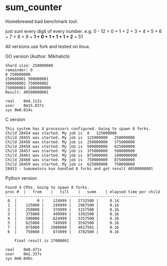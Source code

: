 # sum_counter
Homebrewed bad benchmark tool.


just sum every digit of every number. 
e.g. 0 - 12 = 0 + 1 + 2 + 3 + 4 + 5 + 6 + 7 + 8 + 9 + **1 + 0 + 1 + 1 + 1 + 2** = 51

All versions use fork and tested on linux.

GO version (Author: Mikhalich)
```Processing sequence from 0 to 1000000000
Shard size: 250000000
remainder: 0
0 250000000
250000001 500000001
500000002 750000002
750000003 1000000000
Result: 40500000001

real	0m4.112s
user	0m15.037s
sys	0m0.014s
```

C version
```
This system has 4 processors configured. Going to spawn 8 forks.
Child 28454 was started. My job is 	0 	125000000
Child 28455 was started. My job is 	125000000 	250000000
Child 28456 was started. My job is 	250000000 	375000000
Child 28458 was started. My job is 	500000000 	625000000
Child 28457 was started. My job is 	375000000 	500000000
Child 28461 was started. My job is 	875000000 	1000000000
Child 28460 was started. My job is 	750000000 	875000000
Child 28459 was started. My job is 	625000000 	750000000
28453 - Sumumatoru kun handled 8 forks and got result 40500000001
```

Python version
```
Found 4 CPUs. Going to spawn 8 forks.
proc #	|	from	|	till	|	summ	| elapsed time per child
----------------------------------------------------------
 0	|         0	|    124999	|   2732500	|	  0.14
 1	|    125000	|    249999	|   2967500	|	  0.16
 2	|    250000	|    374999	|   3157500	|	  0.16
 3	|    375000	|    499999	|   3392500	|	  0.16
 4	|    500000	|    624999	|   3357500	|	  0.16
 5	|    625000	|    749999	|   3592500	|	  0.16
 7	|    875000	|   1000000	|   4017501	|	  0.16
 6	|    750000	|    874999	|   3782500	|	  0.16

	Final result is 27000001

real	0m0.471s
user	0m1.337s
sys	0m0.040s
```
